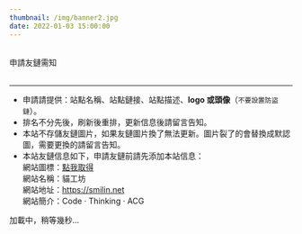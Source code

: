 ```yaml
---
thumbnail: /img/banner2.jpg
date: 2022-01-03 15:00:00
---
```


<div class="friend-title-item"><br>申請友鏈需知<br><br><hr></div>

- 申請請提供：站點名稱、站點鏈接、站點描述、**logo 或頭像**（`不要設置防盜鏈`）。
- 排名不分先後，刷新後重排，更新信息後請留言告知。
- 本站不存儲友鏈圖片，如果友鏈圖片換了無法更新。圖片裂了的會替換成默認圖，需要更換的請留言告知。
- 本站友鏈信息如下，申請友鏈前請先添加本站信息：  
  網站圖標：[點我取得](https://smilin.net/img/avatar.png)  
  網站名稱：貓工坊  
  網站地址：https://smilin.net  
  網站簡介：Code · Thinking · ACG

<script type="text/javascript" defer src="/js/friend.js"></script>
<div class="links-content">加載中，稍等幾秒...</div>

